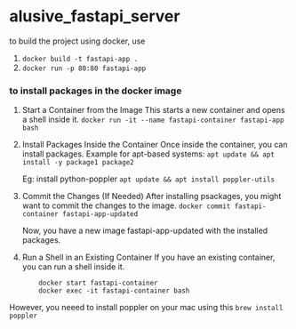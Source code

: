 # alusive_fastapi_server


to build the project using docker, 
use

1. `docker build -t fastapi-app .`
2. `docker run -p 80:80 fastapi-app` 


### to install packages in the docker image
1. Start a Container from the Image 
    This starts a new container and opens a shell inside it.
    `docker run -it --name fastapi-container fastapi-app bash`

2. Install Packages Inside the Container
    Once inside the container, you can install packages. Example for apt-based systems:
    `apt update && apt install -y package1 package2 `

    Eg: install python-poppler
    `apt update && apt install poppler-utils` 


3. Commit the Changes (If Needed)
    After installing psackages, you might want to commit the changes to the image.
    `docker commit fastapi-container fastapi-app-updated`

    Now, you have a new image fastapi-app-updated with the installed packages.

4.  Run a Shell in an Existing Container
    If you have an existing container, you can run a shell inside it.
    ```
        docker start fastapi-container
        docker exec -it fastapi-container bash
    ```





However,  you neeed to install poppler on your mac using this
`brew install poppler`